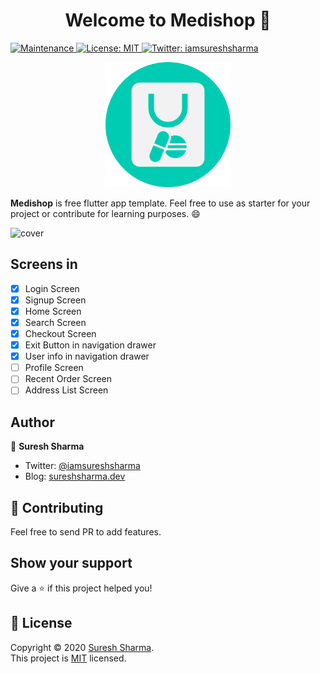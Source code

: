 <h1 align="center">Welcome to Medishop 👋</h1>
<p>
  
  <a href="https://github.com/iamsureshsharma/medishop/graphs/commit-activity">
    <img alt="Maintenance" src="https://img.shields.io/badge/Maintained%3F-yes-green.svg" target="_blank" />
  </a>
  <a href="https://github.com/iamsureshsharma/medishop/blob/master/LICENSE">
    <img alt="License: MIT" src="https://img.shields.io/badge/License-MIT-yellow.svg" target="_blank" />
  </a>
  <a href="https://twitter.com/iamsureshsharma">
    <img alt="Twitter: iamsureshsharma" src="https://img.shields.io/twitter/follow/iamsureshsharma.svg?style=social" target="_blank" />
  </a>
</p>

<p align="center">
   <img alt="medishop logo" src="./assets/icons/logo.png" width="200">
</p>

**Medishop** is free flutter app template. Feel free to use as starter for your project or contribute for learning purposes. 😄

![cover](https://cdn.hashnode.com/res/hashnode/image/upload/v1603956046520/BjlztVo-V.png?auto=compress)


## Screens in

- [x] Login Screen
- [x] Signup Screen
- [x] Home Screen
- [x] Search Screen
- [x] Checkout Screen
- [x] Exit Button in navigation drawer
- [x] User info in navigation drawer
- [ ] Profile Screen
- [ ] Recent Order Screen
- [ ] Address List Screen

## Author

👤 **Suresh Sharma**

- Twitter: [@iamsureshsharma](https://twitter.com/iamsureshsharma)
- Blog: [sureshsharma.dev](https://sureshsharma.dev)

## 🤝 Contributing

Feel free to send PR to add features.

## Show your support

Give a ⭐️ if this project helped you!

## 📝 License

Copyright © 2020 [Suresh Sharma](https://github.com/iamsureshsharma).<br />
This project is [MIT](https://github.com/iamsureshsharma/medishop/blob/master/LICENSE) licensed.
